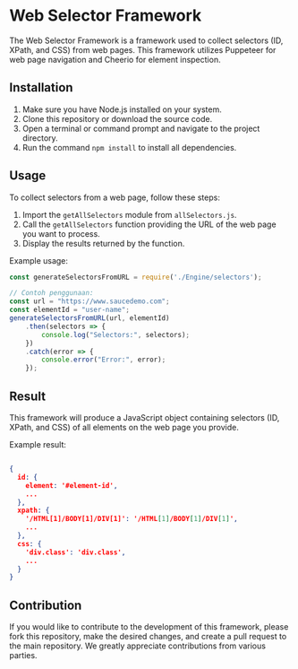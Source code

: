 # Web Selector Framework

The Web Selector Framework is a framework used to collect selectors (ID, XPath, and CSS) from web pages. This framework utilizes Puppeteer for web page navigation and Cheerio for element inspection.

## Installation

1. Make sure you have Node.js installed on your system.
2. Clone this repository or download the source code.
3. Open a terminal or command prompt and navigate to the project directory.
4. Run the command `npm install` to install all dependencies.

## Usage

To collect selectors from a web page, follow these steps:

1. Import the `getAllSelectors` module from `allSelectors.js`.
2. Call the `getAllSelectors` function providing the URL of the web page you want to process.
3. Display the results returned by the function.

Example usage:

```javascript
const generateSelectorsFromURL = require('./Engine/selectors');

// Contoh penggunaan:
const url = "https://www.saucedemo.com";
const elementId = "user-name";
generateSelectorsFromURL(url, elementId)
    .then(selectors => {
        console.log("Selectors:", selectors);
    })
    .catch(error => {
        console.error("Error:", error);
    });
```
## Result
This framework will produce a JavaScript object containing selectors (ID, XPath, and CSS) of all elements on the web page you provide.

Example result:
```json

{
  id: {
    element: '#element-id',
    ...
  },
  xpath: {
    '/HTML[1]/BODY[1]/DIV[1]': '/HTML[1]/BODY[1]/DIV[1]',
    ...
  },
  css: {
    'div.class': 'div.class',
    ...
  }
}
```

## Contribution
If you would like to contribute to the development of this framework, please fork this repository, make the desired changes, and create a pull request to the main repository. We greatly appreciate contributions from various parties.
